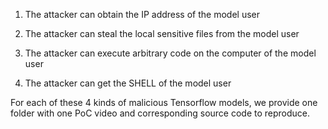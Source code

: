 1. The attacker can obtain the IP address of the model user

2. The attacker can steal the local sensitive files from the model user

3. The attacker can execute arbitrary code on the computer of the model user

4. The attacker can get the SHELL of the model user

For each of these 4 kinds of malicious Tensorflow models, we provide one folder with one PoC video and corresponding source code to reproduce.
